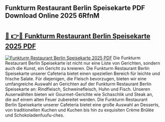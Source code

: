 ## Funkturm Restaurant Berlin Speisekarte PDF Download Online 2025 6RfnM

# <h2><a href="http://gc7eaf8.nevu.top/?p=Funkturm+Restaurant+Berlin+Speisekarte">🔗 👉🔴 Funkturm Restaurant Berlin Speisekarte 2025 PDF</a></h2>

[![Funkturm Restaurant Berlin Speisekarte 2025 PDF](https://i.imgur.com/dBaPXMq.png)](http://gc7eaf8.nevu.top/?p=Funkturm+Restaurant+Berlin+Speisekarte)
Die Funkturm Restaurant Berlin Speisekarte ist nicht nur eine Liste von Gerichten, sondern auch die Kunst, ein Gericht zu kreieren. Die Funkturm Restaurant Berlin Speisekarte unserer Cafeteria bietet einen speziellen Bereich für leichte und frische Salate. Für diejenigen, die Fleisch bevorzugen, bieten wir eine umfangreiche Auswahl an Gerichten auf der Funkturm Restaurant Berlin Speisekarte an: Rindfleisch, Schweinefleisch, Huhn und Fisch. Unseren Auserwählten bieten wir Gourmet-Gerichte wie Schaschlik und Steak an, die auf einem alten Feuer zubereitet werden. Die Funkturm Restaurant Berlin Speisekarte unserer Cafeteria bietet eine große Auswahl an Desserts, von traditionellen Kuchen und Kuchen bis hin zu exquisiten Crème Brûlée und Schokoladenfuufu-ches.

